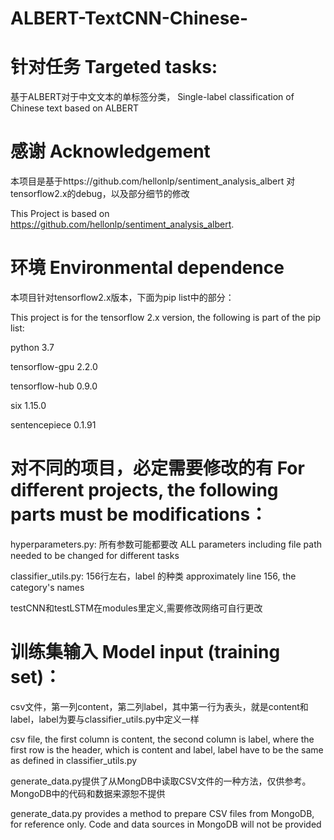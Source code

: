 # ALBERT-TextCNN-Chinese-

# 针对任务  Targeted tasks:
基于ALBERT对于中文文本的单标签分类，
Single-label classification of Chinese text based on ALBERT

# 感谢  Acknowledgement
本项目是基于https://github.com/hellonlp/sentiment_analysis_albert 对tensorflow2.x的debug，以及部分细节的修改

This Project is based on https://github.com/hellonlp/sentiment_analysis_albert.

# 环境  Environmental dependence
本项目针对tensorflow2.x版本，下面为pip list中的部分：

This project is for the tensorflow 2.x version, the following is part of the pip list:

python                   3.7

tensorflow-gpu           2.2.0

tensorflow-hub           0.9.0

six                      1.15.0

sentencepiece            0.1.91

# 对不同的项目，必定需要修改的有 For different projects, the following parts must be modifications：
hyperparameters.py:	所有参数可能都要改 ALL parameters including file path needed to be changed for different tasks

classifier_utils.py:	156行左右，label 的种类  approximately line 156, the category's names

testCNN和testLSTM在modules里定义,需要修改网络可自行更改

# 训练集输入 Model input (training set)：
csv文件，第一列content，第二列label，其中第一行为表头，就是content和label，label为要与classifier_utils.py中定义一样

csv file, the first column is content, the second column is label, where the first row is the header, which is content and label, label have to be the same as defined in classifier_utils.py


generate_data.py提供了从MongDB中读取CSV文件的一种方法，仅供参考。MongoDB中的代码和数据来源恕不提供

generate_data.py provides a method to prepare CSV files from MongoDB, for reference only. Code and data sources in MongoDB will not be provided
